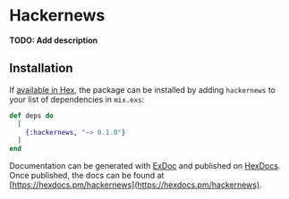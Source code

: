 # Hackernews

**TODO: Add description**

## Installation

If [available in Hex](https://hex.pm/docs/publish), the package can be installed
by adding `hackernews` to your list of dependencies in `mix.exs`:

```elixir
def deps do
  [
    {:hackernews, "~> 0.1.0"}
  ]
end
```

Documentation can be generated with [ExDoc](https://github.com/elixir-lang/ex_doc)
and published on [HexDocs](https://hexdocs.pm). Once published, the docs can
be found at [https://hexdocs.pm/hackernews](https://hexdocs.pm/hackernews).

